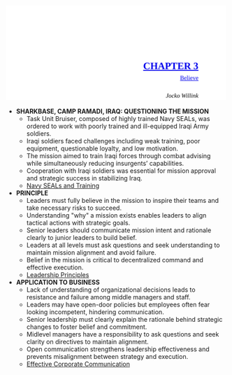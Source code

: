 ![EO-ch03-believe](EO-ch03-believe.best.png)

- **SHARKBASE, CAMP RAMADI, IRAQ: QUESTIONING THE MISSION**
  - Task Unit Bruiser, composed of highly trained Navy SEALs, was ordered to work with poorly trained and ill-equipped Iraqi Army soldiers.
  - Iraqi soldiers faced challenges including weak training, poor equipment, questionable loyalty, and low motivation.
  - The mission aimed to train Iraqi forces through combat advising while simultaneously reducing insurgents’ capabilities.
  - Cooperation with Iraqi soldiers was essential for mission approval and strategic success in stabilizing Iraq.
  - [Navy SEALs and Training](https://www.navy.com/seals)
- **PRINCIPLE**
  - Leaders must fully believe in the mission to inspire their teams and take necessary risks to succeed.
  - Understanding "why" a mission exists enables leaders to align tactical actions with strategic goals.
  - Senior leaders should communicate mission intent and rationale clearly to junior leaders to build belief.
  - Leaders at all levels must ask questions and seek understanding to maintain mission alignment and avoid failure.
  - Belief in the mission is critical to decentralized command and effective execution.
  - [Leadership Principles](https://www.militaryleaders.com/leadership-principles/)
- **APPLICATION TO BUSINESS**
  - Lack of understanding of organizational decisions leads to resistance and failure among middle managers and staff.
  - Leaders may have open-door policies but employees often fear looking incompetent, hindering communication.
  - Senior leadership must clearly explain the rationale behind strategic changes to foster belief and commitment.
  - Midlevel managers have a responsibility to ask questions and seek clarity on directives to maintain alignment.
  - Open communication strengthens leadership effectiveness and prevents misalignment between strategy and execution.
  - [Effective Corporate Communication](https://hbr.org/2016/02/the-secrets-of-great-communicators)
